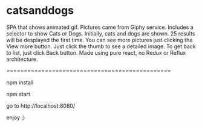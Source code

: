 # catsanddogs

SPA that shows animated gif. Pictures came from Giphy service.
Includes a selector to show Cats or Dogs. Initially, cats and dogs are shown.
25 results will be desplayed the first time. You can see more pictures just clicking the View more button.
Just click the thumb to see a detailed image.
To get back to list, just click Back button.
Made using pure react, no Redux or Reflux architecture.

===============================================

npm install

npm start

go to http://localhost:8080/

enjoy ;)

